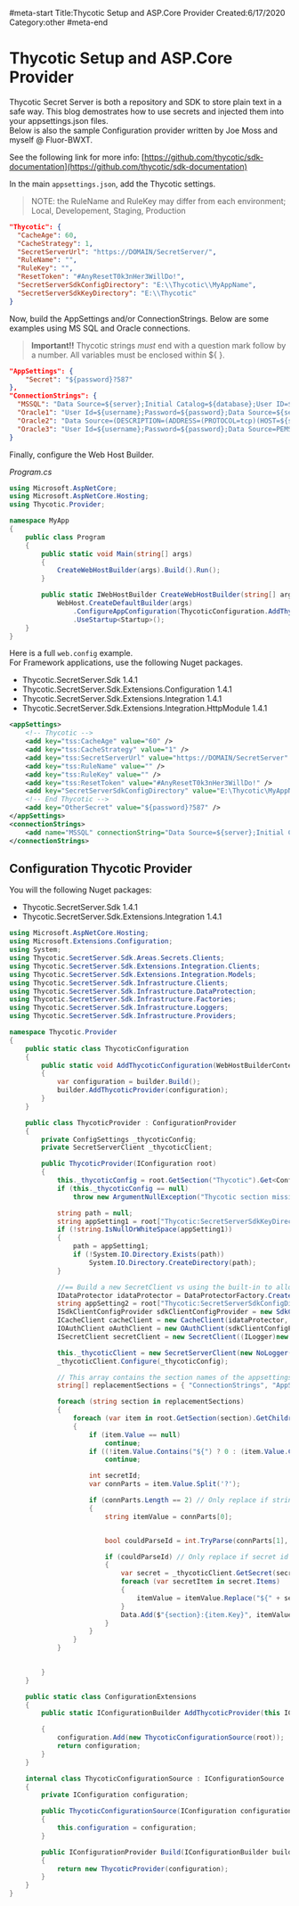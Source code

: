 #meta-start
Title:Thycotic Setup and ASP.Core Provider
Created:6/17/2020
Category:other
#meta-end
# Thycotic Setup and ASP.Core Provider

Thycotic Secret Server is both a repository and SDK to store plain text in a safe way. This blog demostrates how to use secrets and injected them into your appsettings.json files.  
Below is also the sample Configuration provider written by Joe Moss and myself @ Fluor-BWXT.

See the following link for more info: [https://github.com/thycotic/sdk-documentation](https://github.com/thycotic/sdk-documentation)

In the main `appsettings.json`, add the Thycotic settings.

> NOTE: the RuleName and RuleKey may differ from each environment; Local, Developement, Staging, Production

```json
"Thycotic": {
  "CacheAge": 60,
  "CacheStrategy": 1,
  "SecretServerUrl": "https://DOMAIN/SecretServer/",
  "RuleName": "",
  "RuleKey": "",
  "ResetToken": "#AnyResetT0k3nHer3WillDo!",
  "SecretServerSdkConfigDirectory": "E:\\Thycotic\\MyAppName",
  "SecretServerSdkKeyDirectory": "E:\\Thycotic"
}
```

Now, build the AppSettings and/or ConnectionStrings. Below are some examples using MS SQL and Oracle connections.

> **Important!!** Thycotic strings *must* end with a question mark follow by a number. All variables must be enclosed within ${ }.

```json
"AppSettings": {
	"Secret": "${password}?587"
},
"ConnectionStrings": {
  "MSSQL": "Data Source=${server};Initial Catalog=${database};User ID=${username};Password=${password};MultipleActiveResultSets=True;Application Name=WebAppName?3412",
  "Oracle1": "User Id=${username};Password=${password};Data Source=${server}:${port}/${database};?1718",
  "Oracle2": "Data Source=(DESCRIPTION=(ADDRESS=(PROTOCOL=tcp)(HOST=${server})(PORT=${port}))(CONNECT_DATA=(SERVICE_NAME=${database})));User Id=${username};Password=${password};?1718",
  "Oracle3": "User Id=${username};Password=${password};Data Source=PEMSDEV.WORLD"
}
```

Finally, configure the Web Host Builder.

*Program.cs*

```cs
using Microsoft.AspNetCore;
using Microsoft.AspNetCore.Hosting;
using Thycotic.Provider;

namespace MyApp
{
    public class Program
    {
        public static void Main(string[] args)
        {
            CreateWebHostBuilder(args).Build().Run();
        }

        public static IWebHostBuilder CreateWebHostBuilder(string[] args) =>
            WebHost.CreateDefaultBuilder(args)
                .ConfigureAppConfiguration(ThycoticConfiguration.AddThycoticConfiguration)
                .UseStartup<Startup>();
    }
}
```

Here is a full `web.config` example.  
For Framework applications, use the following Nuget packages.
* Thycotic.SecretServer.Sdk 1.4.1
* Thycotic.SecretServer.Sdk.Extensions.Configuration 1.4.1
* Thycotic.SecretServer.Sdk.Extensions.Integration 1.4.1
* Thycotic.SecretServer.Sdk.Extensions.Integration.HttpModule 1.4.1

```xml
<appSettings>
    <!-- Thycotic -->
    <add key="tss:CacheAge" value="60" />
    <add key="tss:CacheStrategy" value="1" />
    <add key="tss:SecretServerUrl" value="https://DOMAIN/SecretServer" />
    <add key="tss:RuleName" value="" />
    <add key="tss:RuleKey" value="" />
    <add key="tss:ResetToken" value="#AnyResetT0k3nHer3WillDo!" />
    <add key="SecretServerSdkConfigDirectory" value="E:\Thycotic\MyAppName" />
    <!-- End Thycotic -->
    <add key="OtherSecret" value="${password}?587" />
</appSettings>
<connectionStrings>
    <add name="MSSQL" connectionString="Data Source=${server};Initial Catalog=WISE;User ID=${username};Password=${password};MultipleActiveResultSets=True;Application Name=MyApp?1643" providerName="System.Data.SqlClient"/>
</connectionStrings>
```

## Configuration Thycotic Provider

You will the following Nuget packages:
* Thycotic.SecretServer.Sdk 1.4.1
* Thycotic.SecretServer.Sdk.Extensions.Integration 1.4.1

```cs
using Microsoft.AspNetCore.Hosting;
using Microsoft.Extensions.Configuration;
using System;
using Thycotic.SecretServer.Sdk.Areas.Secrets.Clients;
using Thycotic.SecretServer.Sdk.Extensions.Integration.Clients;
using Thycotic.SecretServer.Sdk.Extensions.Integration.Models;
using Thycotic.SecretServer.Sdk.Infrastructure.Clients;
using Thycotic.SecretServer.Sdk.Infrastructure.DataProtection;
using Thycotic.SecretServer.Sdk.Infrastructure.Factories;
using Thycotic.SecretServer.Sdk.Infrastructure.Loggers;
using Thycotic.SecretServer.Sdk.Infrastructure.Providers;

namespace Thycotic.Provider
{
    public static class ThycoticConfiguration
    {
        public static void AddThycoticConfiguration(WebHostBuilderContext context, IConfigurationBuilder builder)
        {
            var configuration = builder.Build();
            builder.AddThycoticProvider(configuration);
        }
    }

    public class ThycoticProvider : ConfigurationProvider
    {
        private ConfigSettings _thycoticConfig;
        private SecretServerClient _thycoticClient;

        public ThycoticProvider(IConfiguration root)
        {
            this._thycoticConfig = root.GetSection("Thycotic").Get<ConfigSettings>();
            if (this._thycoticConfig == null)
                throw new ArgumentNullException("Thycotic section missing from appsettings.json");

            string path = null;
            string appSetting1 = root["Thycotic:SecretServerSdkKeyDirectory"];
            if (!string.IsNullOrWhiteSpace(appSetting1))
            {
                path = appSetting1;
                if (!System.IO.Directory.Exists(path))
                    System.IO.Directory.CreateDirectory(path);
            }

            //== Build a new SecretClient vs using the built-in to allow us control over the generated cache files.
            IDataProtector idataProtector = DataProtectorFactory.Create(path);
            string appSetting2 = root["Thycotic:SecretServerSdkConfigDirectory"];
            ISdkClientConfigProvider sdkClientConfigProvider = new SdkClientConfigProvider(idataProtector, appSetting2);
            ICacheClient cacheClient = new CacheClient(idataProtector, sdkClientConfigProvider);
            IOAuthClient oAuthClient = new OAuthClient(sdkClientConfigProvider);
            ISecretClient secretClient = new SecretClient((ILogger)new NoLogger(), (IRestClient)new RestClient(sdkClientConfigProvider), oAuthClient, cacheClient);

            this._thycoticClient = new SecretServerClient(new NoLogger(), sdkClientConfigProvider, cacheClient, secretClient);
            _thycoticClient.Configure(_thycoticConfig);

            // This array contains the section names of the appsettings.json that we wish to replace.
            string[] replacementSections = { "ConnectionStrings", "AppSettings" };

            foreach (string section in replacementSections)
            {
                foreach (var item in root.GetSection(section).GetChildren())
                {
                    if (item.Value == null)
                        continue;
                    if ((!item.Value.Contains("${") ? 0 : (item.Value.Contains("?") ? 1 : 0)) == 0)
                        continue;

                    int secretId;
                    var connParts = item.Value.Split('?');

                    if (connParts.Length == 2) // Only replace if string could be split into two parts.
                    {
                        string itemValue = connParts[0];


                        bool couldParseId = int.TryParse(connParts[1], out secretId);

                        if (couldParseId) // Only replace if secret id could be parsed from string.
                        {
                            var secret = _thycoticClient.GetSecret(secretId);
                            foreach (var secretItem in secret.Items)
                            {
                                itemValue = itemValue.Replace("${" + secretItem.FieldName + "}", secretItem.ItemValue, StringComparison.CurrentCultureIgnoreCase);
                            }
                            Data.Add($"{section}:{item.Key}", itemValue);
                        }
                    }
                }
            }

            
        }
    }

    public static class ConfigurationExtensions
    {
        public static IConfigurationBuilder AddThycoticProvider(this IConfigurationBuilder configuration, IConfiguration root)

        {
            configuration.Add(new ThycoticConfigurationSource(root));
            return configuration;
        }
    }

    internal class ThycoticConfigurationSource : IConfigurationSource
    {
        private IConfiguration configuration;

        public ThycoticConfigurationSource(IConfiguration configuration)
        {
            this.configuration = configuration;
        }

        public IConfigurationProvider Build(IConfigurationBuilder builder)
        {
            return new ThycoticProvider(configuration);
        }
    }
}
```